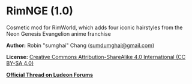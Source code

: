 # RimNGE (1.0)
Cosmetic mod for RimWorld, which adds four iconic hairstyles from the Neon Genesis Evangelion anime franchise

**Author:** Robin "sumghai" Chang (sumdumghai@gmail.com)

**License:** [Creative Commons Attribution-ShareAlike 4.0 International (CC BY-SA 4.0)](http://www.creativecommons.org/licenses/by-sa/4.0/)

[**Official Thread on Ludeon Forums**](https://ludeon.com/forums/index.php?topic=41507.0)
